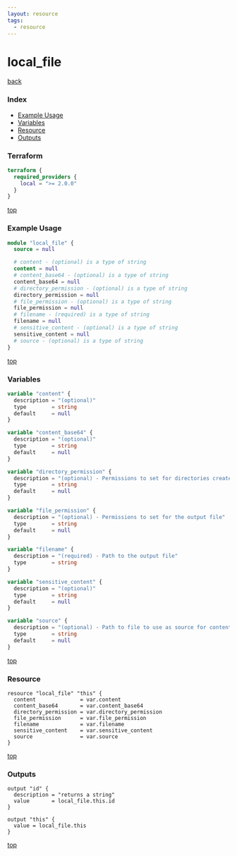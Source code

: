 ```yaml
---
layout: resource
tags:
  - resource
---
```


# local_file

[back](../local.md)

### Index

- [Example Usage](#example-usage)
- [Variables](#variables)
- [Resource](#resource)
- [Outputs](#outputs)

### Terraform

```terraform
terraform {
  required_providers {
    local = ">= 2.0.0"
  }
}
```

[top](#index)

### Example Usage

```terraform
module "local_file" {
  source = null

  # content - (optional) is a type of string
  content = null
  # content_base64 - (optional) is a type of string
  content_base64 = null
  # directory_permission - (optional) is a type of string
  directory_permission = null
  # file_permission - (optional) is a type of string
  file_permission = null
  # filename - (required) is a type of string
  filename = null
  # sensitive_content - (optional) is a type of string
  sensitive_content = null
  # source - (optional) is a type of string
}
```

[top](#index)

### Variables

```terraform
variable "content" {
  description = "(optional)"
  type        = string
  default     = null
}

variable "content_base64" {
  description = "(optional)"
  type        = string
  default     = null
}

variable "directory_permission" {
  description = "(optional) - Permissions to set for directories created"
  type        = string
  default     = null
}

variable "file_permission" {
  description = "(optional) - Permissions to set for the output file"
  type        = string
  default     = null
}

variable "filename" {
  description = "(required) - Path to the output file"
  type        = string
}

variable "sensitive_content" {
  description = "(optional)"
  type        = string
  default     = null
}

variable "source" {
  description = "(optional) - Path to file to use as source for content of output file"
  type        = string
  default     = null
}
```

[top](#index)

### Resource

```hcl
resource "local_file" "this" {
  content              = var.content
  content_base64       = var.content_base64
  directory_permission = var.directory_permission
  file_permission      = var.file_permission
  filename             = var.filename
  sensitive_content    = var.sensitive_content
  source               = var.source
}
```

[top](#index)

### Outputs

```hcl
output "id" {
  description = "returns a string"
  value       = local_file.this.id
}

output "this" {
  value = local_file.this
}
```

[top](#index)

